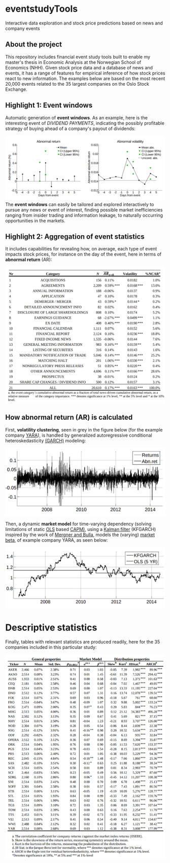 # eventstudyTools
Interactive data exploration and stock price predictions based on news and company events

## About the project
This repository includes financial event study tools built to enable my master's thesis in Economic Analysis at the Norwegian School of Economics (NHH). Given stock price data and a database of news and events, it has a range of features for empirical inference of how stock prices react to new information. The examples below are based on the most recent 20,000 events related to the 35 largest companies on the Oslo Stock Exchange. 

<!---[First equation](https://latex.codecogs.com/gif.latex?\dpi{400}\alpha&space;+&space;\frac{2\beta}{\gamma})--->

<!---[Second equation](http://latex.codecogs.com/gif.latex?%5Cfrac%7Ba%7D%7Bb%7D)--->

<!---[Third equation](https://latex.codecogs.com/svg.latex?\sum_{i=1}^{n}sqrt(3sin(i)))--->

<!---[Third equation](https://latex.codecogs.com/gif.latex?\dpi{200}\sum_{i=1}^{n}\sqrt(3sin(i)))--->

<!---[alt1](https://wikimedia.org/api/rest_v1/media/math/render/svg/583cca32cbdd337bcc4b07c5748fb2ba2c1184c8)--->

## Highlight 1: Event windows
Automatic generation of **event windows**. As an example, here is the interesting event of *DIVIDEND PAYMENTS*, indicating the possibly profitable strategy of buying ahead of a company's payout of dividends:

![](Screenshots/eventwindow.png)
The **event windows** can easily be tailored and explored interactively to pursue any news or event of interest, finding possible market inefficiencies ranging from insider trading and information leakage, to naturally occurring opportunities in the markets.

<!---[](Screenshots/eventperiod.png)--->

## Highlight 2: Aggregation of event statistics
It includes capabilities for revealing how, on average, each type of event impacts stock prices, for instance on the day of the event, here in terms of **abnormal return** (AR):

![](Screenshots/eventstudy.png)

## How abnormal return (AR) is calculated

First, **volatility clustering**, seen in grey in the figure below (for the example company [YARA](https://www.yara.com/)), is handled by generalized autoregressive conditional heteroskedasticity [(GARCH)](https://en.wikipedia.org/wiki/Autoregressive_conditional_heteroskedasticity) modeling:

![](Screenshots/yaraAR.png)

Then, a dynamic **market model** for time-varying dependency (solving limitations of static [OLS](https://en.wikipedia.org/wiki/Ordinary_least_squares) based [CAPM)](https://en.wikipedia.org/wiki/Capital_asset_pricing_model), using a [Kalman filter](https://en.wikipedia.org/wiki/Kalman_filter) (KFGARCH) inspired by the work of [Mergner and Bulla](https://www.tandfonline.com/doi/full/10.1080/13518470802173396), models the (varying) [market beta](https://en.wikipedia.org/wiki/Beta_(finance)), of example company YARA, as seen below:

![](Screenshots/yaraKFGARCH.png)

# Descriptive statistics
Finally, tables with relevant statistics are produced readily, here for the 35 companies included in this particular study:

![](Screenshots/discrstats.png)







